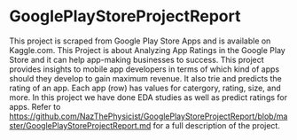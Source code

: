 # GooglePlayStoreProjectReport
This project is scraped from Google Play Store Apps and is available on Kaggle.com. 
This Project is about Analyzing App Ratings in the Google Play Store and it can help app-making businesses to success. This project provides insights to mobile app developers in terms of which kind of apps should they develop to gain maximum revenue. It also trie and predicts the rating of an app. Each app (row) has values for catergory, rating, size, and more. In this project we have done EDA studies as well as predict ratings for apps. Refer to https://github.com/NazThePhysicist/GooglePlayStoreProjectReport/blob/master/GooglePlayStoreProjectReport.md
for a full description of the project. 
